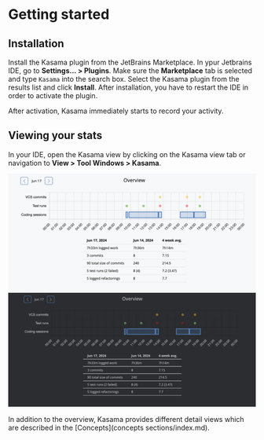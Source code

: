 # Getting started

## Installation

Install the Kasama plugin from the JetBrains Marketplace.
In ypur Jetbrains IDE, go to **Settings... > Plugins**.
Make sure the **Marketplace** tab is selected and type `Kasama` into the search box.
Select the Kasama plugin from the results list and click **Install**.
After installation, you have to restart the IDE in order to activate the plugin.

After activation, Kasama immediately starts to record your activity.

## Viewing your stats

In your IDE, open the Kasama view by clicking on the Kasama view tab or navigation to **View > Tool Windows > Kasama**.

![Kasama overview](/assets/screenshots/overview.png#only-light)
![Kasama overview](/assets/screenshots/overview_dark.png#only-dark)

In addition to the overview, Kasama provides different detail views which are described in the [Concepts](concepts sections/index.md).

